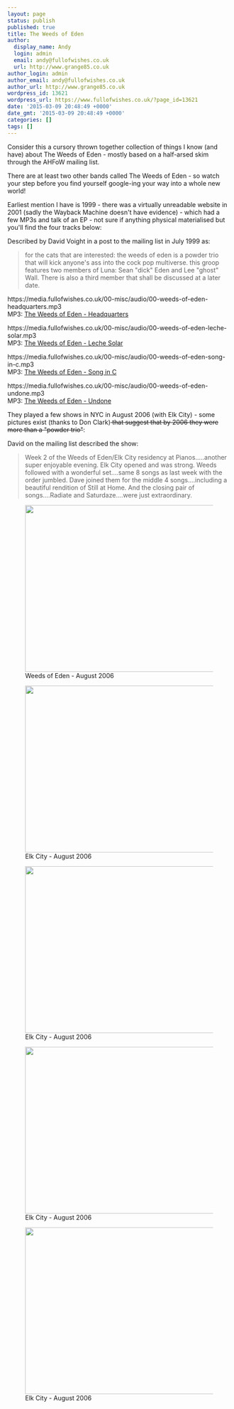 ```yaml
---
layout: page
status: publish
published: true
title: The Weeds of Eden
author:
  display_name: Andy
  login: admin
  email: andy@fullofwishes.co.uk
  url: http://www.grange85.co.uk
author_login: admin
author_email: andy@fullofwishes.co.uk
author_url: http://www.grange85.co.uk
wordpress_id: 13621
wordpress_url: https://www.fullofwishes.co.uk/?page_id=13621
date: '2015-03-09 20:48:49 +0000'
date_gmt: '2015-03-09 20:48:49 +0000'
categories: []
tags: []
---
```

<p>Consider this a cursory thrown together collection of things I know (and have) about The Weeds of Eden - mostly based on a half-arsed skim through the AHFoW mailing list.</p>
<p>There are at least two other bands called The Weeds of Eden - so watch your step before you find yourself google-ing your way into a whole new world!</p>
<p>Earliest mention I have is 1999 - there was a virtually unreadable website in 2001 (sadly the Wayback Machine doesn't have evidence) - which had a few MP3s and talk of an EP - not sure if anything physical materialised but you'll find the four tracks below:</p>
<p>Described by David Voight in a post to the mailing list in July 1999 as:</p>
<blockquote><p>for the cats that are interested:  the weeds of eden is a powder trio that will kick anyone's ass into the cock pop multiverse.  this groop features two members of Luna:  Sean "dick" Eden and Lee "ghost" Wall.  There is also a third member that shall be discussed at a later date.</p></blockquote>
<p>https://media.fullofwishes.co.uk/00-misc/audio/00-weeds-of-eden-headquarters.mp3<br />
MP3: <a href="https://media.fullofwishes.co.uk/00-misc/audio/00-weeds-of-eden-headquarters.mp3">The Weeds of Eden - Headquarters</a></p>
<p>https://media.fullofwishes.co.uk/00-misc/audio/00-weeds-of-eden-leche-solar.mp3<br />
MP3: <a href="https://media.fullofwishes.co.uk/00-misc/audio/00-weeds-of-eden-leche-solar.mp3">The Weeds of Eden - Leche Solar</a></p>
<p>https://media.fullofwishes.co.uk/00-misc/audio/00-weeds-of-eden-song-in-c.mp3<br />
MP3: <a href="https://media.fullofwishes.co.uk/00-misc/audio/00-weeds-of-eden-song-in-c.mp3">The Weeds of Eden - Song in C</a></p>
<p>https://media.fullofwishes.co.uk/00-misc/audio/00-weeds-of-eden-undone.mp3<br />
MP3: <a href="https://media.fullofwishes.co.uk/00-misc/audio/00-weeds-of-eden-undone.mp3">The Weeds of Eden - Undone</a></p>
<p>They played a few shows in NYC in August 2006 (with Elk City) - some pictures exist (thanks to Don Clark)<del datetime="2015-03-09T21:50:41+00:00"> that suggest that by 2006 they were more than a "powder trio"</del>:</p>
<p>David on the mailing list described the show:</p>
<blockquote><p>Week 2 of the Weeds of Eden/Elk City residency at Pianos.....another super enjoyable evening.  Elk City opened and was strong.  Weeds followed with a wonderful set....same 8 songs as last week with the order jumbled.  Dave joined them for the middle 4 songs....including a beautiful rendition of Still at Home.  And the closing pair of songs....Radiate and Saturdaze....were just extraordinary.</p></blockquote>
<p><figure class="caption aligncenter"><img src="https://media.fullofwishes.co.uk/08-after_luna/show_assets/2006-08-29/20060829_weeds_donclark_07.jpg" width="500" height="375" class /><figcaption class="caption-text"> Weeds of Eden - August 2006</figcaption></figure>
<p><figure class="caption aligncenter"><img src="https://media.fullofwishes.co.uk/08-after_luna/show_assets/2006-08-29/20060829_weeds_donclark_02.jpg" width="500" height="375" class /><figcaption class="caption-text">Elk City - August 2006</figcaption></figure>
<p><figure class="caption aligncenter"><img src="https://media.fullofwishes.co.uk/08-after_luna/show_assets/2006-08-29/20060829_weeds_donclark_04.jpg" width="500" height="375" class /><figcaption class="caption-text">Elk City - August 2006</figcaption></figure>
<p><figure class="caption aligncenter"><img src="https://media.fullofwishes.co.uk/08-after_luna/show_assets/2006-08-29/20060829_weeds_donclark_05.jpg" width="500" height="375" class /><figcaption class="caption-text">Elk City - August 2006</figcaption></figure>
<p><figure class="caption aligncenter"><img src="https://media.fullofwishes.co.uk/08-after_luna/show_assets/2006-08-29/20060829_weeds_donclark_06.jpg" width="500" height="375" class /><figcaption class="caption-text">Elk City - August 2006</figcaption></figure>
